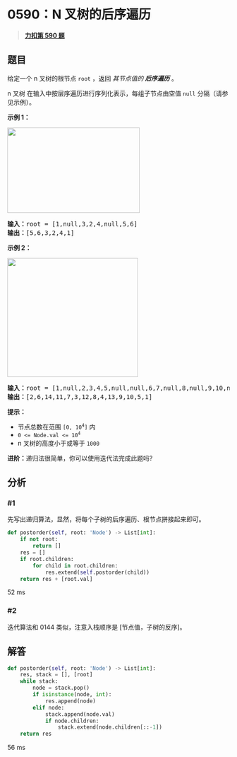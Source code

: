 # 0590：N 叉树的后序遍历


> <u>**[力扣第 590 题](https://leetcode.cn/problems/n-ary-tree-postorder-traversal/)**</u>

## 题目

<p>给定一个 n 叉树的根节点<meta charset="UTF-8" /> <code>root</code> ，返回 <em>其节点值的<strong> 后序遍历</strong></em> 。</p>

<p>n 叉树 在输入中按层序遍历进行序列化表示，每组子节点由空值 <code>null</code> 分隔（请参见示例）。</p>



<p><strong class="example">示例 1：</strong></p>

<p><img src="https://assets.leetcode.com/uploads/2018/10/12/narytreeexample.png" style="height: 193px; width: 300px;" /></p>

<pre>
<strong>输入：</strong>root = [1,null,3,2,4,null,5,6]
<strong>输出：</strong>[5,6,3,2,4,1]
</pre>

<p><strong class="example">示例 2：</strong></p>

<p><img alt="" src="https://assets.leetcode.com/uploads/2019/11/08/sample_4_964.png" style="height: 269px; width: 296px;" /></p>

<pre>
<strong>输入：</strong>root = [1,null,2,3,4,5,null,null,6,7,null,8,null,9,10,null,null,11,null,12,null,13,null,null,14]
<strong>输出：</strong>[2,6,14,11,7,3,12,8,4,13,9,10,5,1]
</pre>



<p><strong>提示：</strong></p>

<ul>
<li>节点总数在范围 <code>[0, 10<sup>4</sup>]</code> 内</li>
<li><code>0 &lt;= Node.val &lt;= 10<sup>4</sup></code></li>
<li>n 叉树的高度小于或等于 <code>1000</code></li>
</ul>



<p><strong>进阶：</strong>递归法很简单，你可以使用迭代法完成此题吗?</p>


## 分析

### #1

先写出递归算法，显然，将每个子树的后序遍历、根节点拼接起来即可。

```python
def postorder(self, root: 'Node') -> List[int]:
	if not root:
		return []
	res = []
	if root.children:
		for child in root.children:
			res.extend(self.postorder(child))
	return res + [root.val]
```

52 ms

### #2

迭代算法和 0144 类似，注意入栈顺序是 [节点值，子树的反序]。

## 解答

```python
def postorder(self, root: 'Node') -> List[int]:
	res, stack = [], [root]
	while stack:
		node = stack.pop()
		if isinstance(node, int):
			res.append(node)
		elif node:
			stack.append(node.val)
			if node.children:
				stack.extend(node.children[::-1])
	return res
```

56 ms

